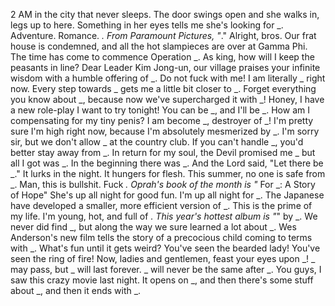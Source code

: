 2 AM in the city that never sleeps. The door swings open and she walks in, legs up to here. Something in her eyes tells me she's looking for _.
Adventure. Romance. _. From Paramount Pictures, "_."
Alright, bros. Our frat house is condemned, and all the hot slampieces are over at Gamma Phi. The time has come to commence Operation _.
As king, how will I keep the peasants in line?
Dear Leader Kim Jong-un, our village praises your infinite wisdom with a humble offering of _.
Do not fuck with me! I am literally _ right now.
Every step towards _ gets me a little bit closer to _.
Forget everything you know about _, because now we've supercharged it with _!
Honey, I have a new role-play I want to try tonight! You can be _, and I'll be _.
How am I compensating for my tiny penis?
I am become _, destroyer of _!
I'm pretty sure I'm high right now, because I'm absolutely mesmerized by _.
I'm sorry sir, but we don't allow _ at the country club.
If you can't handle _, you'd better stay away from _.
In return for my soul, the Devil promised me _ but all I got was _.
In the beginning there was _. And the Lord said, "Let there be _."
It lurks in the night. It hungers for flesh. This summer, no one is safe from _.
Man, this is bullshit. Fuck _.
Oprah's book of the month is "_ For _: A Story of Hope"
She's up all night for good fun. I'm up all night for _.
The Japanese have developed a smaller, more efficient version of _.
This is the prime of my life. I'm young, hot, and full of _.
This year's hottest album is "_" by _.
We never did find _, but along the way we sure learned a lot about _.
Wes Anderson's new film tells the story of a precocious child coming to terms with _.
What's fun until it gets weird?
You've seen the bearded lady! You've seen the ring of fire! Now, ladies and gentlemen, feast your eyes upon _!
_ may pass, but _ will last forever.
_ will never be the same after _.
You guys, I saw this crazy movie last night. It opens on _, and then there's some stuff about _, and then it ends with _.